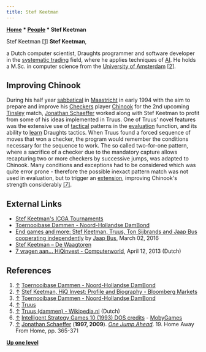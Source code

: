 ```yaml
---
title: Stef Keetman
---
```

**[Home](Home "Home") \* [People](People "People") \* Stef Keetman**



 [](https://toernooibase.kndb.nl/opvraag/liddetailp.php?taal=&Id=8&SpId=994&se=12) Stef Keetman <a id="cite-note-1" href="#cite-ref-1">[1]</a> 
**Stef Keetman**,  

a Dutch computer scientist, Draughts programmer and software developer in the [systematic trading](https://en.wikipedia.org/wiki/Systematic_trading) field, 
where he applies techniques of [AI](Artificial_Intelligence "Artificial Intelligence"). He holds a M.Sc. in computer science from the [University of Amsterdam](https://en.wikipedia.org/wiki/University_of_Amsterdam)
<a id="cite-note-2" href="#cite-ref-2">[2]</a>. 



## Improving Chinook


During his half year [sabbatical](https://en.wikipedia.org/wiki/Sabbatical) in [Maastricht](Maastricht_University "Maastricht University") in early 1994 with the aim to prepare and improve his [Checkers](Checkers "Checkers") player [Chinook](https://en.wikipedia.org/wiki/Chinook_(draughts_player)) for the 2nd upcoming [Tinsley](https://en.wikipedia.org/wiki/Marion_Tinsley) match, 
[Jonathan Schaeffer](Jonathan_Schaeffer "Jonathan Schaeffer") worked along with Stef Keetman to profit from some of his ideas implemented in Truus. One of Truus' novel features was the extensive use of [tactical](Tactics "Tactics") patterns in the [evaluation](Evaluation "Evaluation") function, and its ability to [learn](Learning "Learning") Draughts tactics. 
When Truus found a forced sequence of moves that won a checker, the program would remember the conditions necessary for the sequence to work. The so called two-for-one pattern, where a sacrifice of a checker due to the mandatory capture allows recapturing two or more checkers by successive jumps, was adapted to Chinook. 
Many conditions and exceptions had to be considered which was quite error prone - therefore the possible inexact pattern match was not used in evaluation, but to trigger an [extension](Extensions "Extensions"), improving Chinook's strength considerably 
<a id="cite-note-7" href="#cite-ref-7">[7]</a>.



## External Links


* [Stef Keetman's ICGA Tournaments](https://www.game-ai-forum.org/icga-tournaments/person.php?id=315)
* [Toernooibase Dammen - Noord-Hollandse DamBond](https://toernooibase.kndb.nl/opvraag/liddetailp.php?taal=&Id=8&SpId=994&se=12)
* [End games and more: Stef Keetman, Truus, Ton Sijbrands and Jaap Bus cooperating independently](http://endgamesandmore.blogspot.de/2016/03/stef-keetman-truus-ton-sijbrands-and.html) by [Jaap Bus](index.php?title=Jaap_Bus&action=edit&redlink=1 "Jaap Bus (page does not exist)"), March 02, 2016
* [Stef Keetman – De Waagtoren](https://www.waagtoren.nl/author/stef-keetman/)
* [7 vragen aan... HiQinvest - Computerworld](https://www2.computerworld.nl/business-intelligence/76259-7-vragen-aan----hiqinvest), April 12, 2013 (Dutch)


## References


1. <a id="cite-ref-1" href="#cite-note-1">↑</a> [Toernooibase Dammen - Noord-Hollandse DamBond](https://toernooibase.kndb.nl/opvraag/liddetailp.php?taal=&Id=8&SpId=994&se=12)
2. <a id="cite-ref-2" href="#cite-note-2">↑</a> [Stef Keetman, HiQ Invest: Profile and Biography - Bloomberg Markets](https://www.bloomberg.com/profile/person/18869762)
3. <a id="cite-ref-3" href="#cite-note-3">↑</a> [Toernooibase Dammen - Noord-Hollandse DamBond](https://toernooibase.kndb.nl/opvraag/liddetailp.php?taal=&Id=8&SpId=994&se=12)
4. <a id="cite-ref-4" href="#cite-note-4">↑</a> [Truus](http://windames.free.fr/truus_e.html)
5. <a id="cite-ref-5" href="#cite-note-5">↑</a> [Truus (dammen) - Wikipedia.nl](https://nl.wikipedia.org/wiki/Truus_(dammen)) (Dutch)
6. <a id="cite-ref-6" href="#cite-note-6">↑</a> [Intelligent Strategy Games 10 (1993) DOS credits](https://www.mobygames.com/game/dos/intelligent-strategy-games-10/credits) - [MobyGames](https://en.wikipedia.org/wiki/MobyGames)
7. <a id="cite-ref-7" href="#cite-note-7">↑</a> [Jonathan Schaeffer](Jonathan_Schaeffer "Jonathan Schaeffer") (**1997, 2009**). *[One Jump Ahead](http://www.springer.com/computer/ai/book/978-0-387-76575-4)*. 19. Home Away From Home, pp. 365-371

**[Up one level](People "People")**







 
